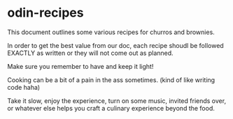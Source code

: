 # odin-recipes


This document outlines some various recipes for churros and brownies.

In order to get the best value from our doc, each recipe shoudl be followed EXACTLY as written or they will not come out as planned.

Make sure you remember to have and keep it light!

Cooking can be a bit of a pain in the ass sometimes. (kind of like writing code haha)

Take it slow, enjoy the experience, turn on some music, invited friends over, or whatever else helps you craft a culinary experience beyond the food.
